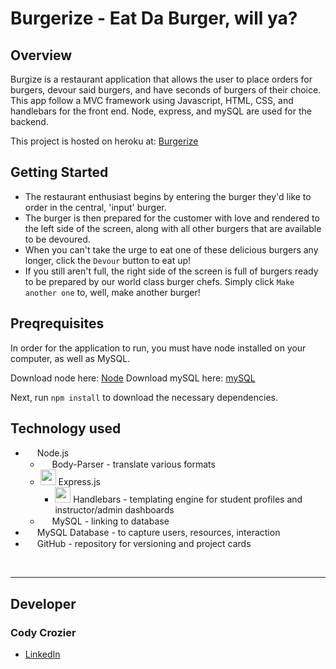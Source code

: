 # Burgerize - Eat Da Burger, will ya?

## Overview
Burgize is a restaurant application that allows the user to place orders for burgers, devour said burgers, and have seconds of burgers of their choice. This app follow a MVC framework using Javascript, HTML, CSS, and handlebars for the front end. Node, express, and mySQL are used for the backend. 

This project is hosted on heroku at: [Burgerize](https://burgerize.herokuapp.com/)

## Getting Started
  * The restaurant enthusiast begins by entering the burger they'd like to order in the central, 'input' burger.
  * The burger is then prepared for the customer with love and rendered to the left side of the screen, along with all other burgers that are available to be devoured.
  * When you can't take the urge to eat one of these delicious burgers any longer, click the `Devour` button to eat up!
  * If you still aren't full, the right side of the screen is full of burgers ready to be prepared by our world class burger chefs. Simply click `Make another one` to, well, make another burger!

## Preqrequisites
In order for the application to run, you must have node installed on your computer, as well as MySQL.

Download node here: [Node](https://nodejs.org/en/)
Download mySQL here: [mySQL](https://www.mysql.com/downloads/)

Next, run `npm install` to download the necessary dependencies.

## Technology used
- <img height="15px" src="https://raw.githubusercontent.com/konpa/devicon/master/icons/nodejs/nodejs-original.svg?sanitize=true"> Node.js
  - <img height="15px" src="https://raw.githubusercontent.com/konpa/devicon/master/icons/npm/npm-original-wordmark.svg?sanitize=true"> Body-Parser - translate various formats
  - <img height="25px" src="https://raw.githubusercontent.com/konpa/devicon/master/icons/express/express-original-wordmark.svg?sanitize=true"> Express.js
    - <img height="25px" src="https://raw.githubusercontent.com/konpa/devicon/master/icons/handlebars/handlebars-original-wordmark.svg?sanitize=true"> Handlebars - templating engine for student profiles and instructor/admin dashboards
  - <img height="15px" src="https://raw.githubusercontent.com/konpa/devicon/master/icons/mysql/mysql-original-wordmark.svg?sanitize=true"> MySQL - linking to database
- <img height="15px" src="https://azure.microsoft.com/svghandler/sql-database/"> MySQL Database - to capture users, resources, interaction
- <img height="15px" src="https://raw.githubusercontent.com/konpa/devicon/master/icons/github/github-original-wordmark.svg?sanitize=true"> GitHub - repository for versioning and project cards
<br>
<hr>

## Developer
### Cody Crozier
  * [LinkedIn](https://www.linkedin.com/in/codycrozier/)